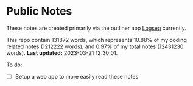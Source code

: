 # Public Notes

These notes are created primarily via the outliner app [Logseq](https://github.com/logseq/logseq) currently.

This repo contain 131872 words, which represents 10.88% of my coding related notes (1212222 words), and 0.97% of my total notes (12431230 words). **Last updated:** 2023-03-21 12:30:01. 

To do:

- [ ] Setup a web app to more easily read these notes
